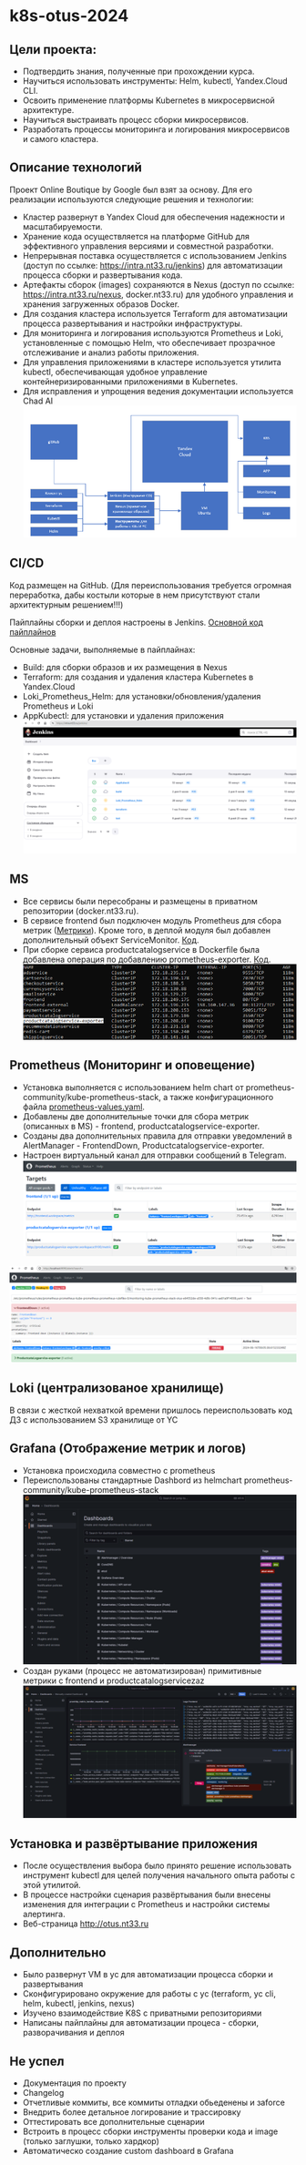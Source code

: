 # k8s-otus-2024
## Цели проекта:
* Подтвердить знания, полученные при прохождении курса.
* Научиться использовать инструменты: Helm, kubectl, Yandex.Cloud CLI.
* Освоить применение платформы Kubernetes в микросервисной архитектуре.
* Научиться выстраивать процесс сборки микросервисов.
* Разработать процессы мониторинга и логирования микросервисов и самого кластера.

## Описание технологий
Проект Online Boutique by Google был взят за основу. Для его реализации используются следующие решения и технологии:
* Кластер развернут в Yandex Cloud для обеспечения надежности и масштабируемости.
* Хранение кода осуществляется на платформе GitHub для эффективного управления версиями и совместной разработки.
* Непрерывная поставка осуществляется с использованием Jenkins (доступ по ссылке: https://intra.nt33.ru/jenkins) для автоматизации процесса сборки и развертывания кода.
* Артефакты сборок (images) сохраняются в Nexus (доступ по ссылке: https://intra.nt33.ru/nexus, docker.nt33.ru) для удобного управления и хранения загруженных образов Docker.
* Для создания кластера используется Terraform для автоматизации процесса развертывания и настройки инфраструктуры.
* Для мониторинга и логирования используются Prometheus и Loki, установленные с помощью Helm, что обеспечивает прозрачное отслеживание и анализ работы приложения.
* Для управления приложениями в кластере используется утилита kubectl, обеспечивающая удобное управление контейнеризированными приложениями в Kubernetes.
* Для исправления и упрощения ведения документации используется Chad AI
![image](img/scheme.png)

## CI/CD
Код размещен на GitHub. (Для переиспользования требуется огромная переработка, дабы костыли которые в нем присутствуют стали архитектурным решением!!!)

Пайплайны сборки и деплоя настроены в Jenkins. [Основной код пайплайнов](cicd/jenkins)

Основные задачи, выполняемые в пайплайнах:
* Build: для сборки образов и их размещения в Nexus
* Terraform: для создания и удаления кластера Kubernetes в Yandex.Cloud
* Loki_Prometheus_Helm: для установки/обновления/удаления Prometheus и Loki
* AppKubectl: для установки и удаления приложения
![image](img/jenkins.png)

## MS
* Все сервисы были пересобраны и размещены в приватном репозитории (docker.nt33.ru).
* В сервисе frontend был подключен модуль Prometheus для сбора метрик ([Метрики](http://otus.nt33.ru/metrics)). Кроме того, в деплой модуля был добавлен дополнительный объект ServiceMonitor. [Код](project/microservices/src/frontend).
* При сборке сервиса productcatalogservice в Dockerfile была добавлена операция по добавлению prometheus-exporter. [Код](project/microservices/src/productcatalogservice).
![image](img/productcatalogservice-exporter.png)

## Prometheus (Мониторинг и оповещение)
* Установка выполняется с использованием helm chart от prometheus-community/kube-prometheus-stack, а также конфигурационного файла [prometheus-values.yaml](configs\prometheus-values.yaml).
* Добавлены две дополнительные точки для сбора метрик (описанных в MS) - frontend, productcatalogservice-exporter.
* Созданы два дополнительных правила для отправки уведомлений в AlertManager - FrontendDown, Productcatalogservice-exporter.
* Настроен виртуальный канал для отправки сообщений в Telegram.
![images](img/prometheus-target.png)

![images](img/alert-frontend-down.png)

## Loki (централизованое хранилище)
В связи с жесткой нехваткой времени пришлось переиспользовать код ДЗ с использованием S3 хранилище от YC

## Grafana (Отображение метрик и логов)
* Установка происходила совместно с prometheus
* Переиспользованы стандартные Dashbord из helmchart prometheus-community/kube-prometheus-stack
![images](img/dashboard-standart.png)
* Создан руками (процесс не автоматизирован) примитивные метрики с frontend и productcatalogservicezaz
![images](img/manual_create_dashboard.png)

## Установка и развёртывание приложения
* После осуществления выбора было принято решение использовать инструмент kubectl для целей получения начального опыта работы с этой утилитой.
* В процессе настройки сценария развёртывания были внесены изменения для интеграции с Prometheus и настройки системы алертинга.
* Веб-страница http://otus.nt33.ru

## Дополнительно
* Было развернут VM в yc для автоматизации процесса сборки и развертывания
* Сконфигурировано окружение для работы с yc (terraform, yc cli, helm, kubectl, jenkins, nexus)
* Изучено взаимодействие K8S c приватными репозиториями
* Написаны пайплайны для автоматизации процеса - сборки, разворачивания и деплоя

## Не успел
* Документация по проекту
* Changelog
* Отчетливые коммиты, все коммиты отладки обьеденены и заforce
* Внедрить более детальное логирование и трассировку
* Оттестировать все дополнительные сценарии
* Встроить в процесс сборки инструменты проверки кода и image (только заглушки, только хардкор)
* Автоматическо создание custom dashboard в Grafana
